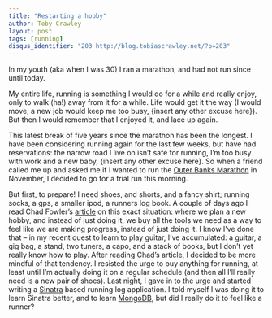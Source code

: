 ```yaml
---
title: "Restarting a hobby"
author: Toby Crawley
layout: post
tags: [running]
disqus_identifier: "203 http://blog.tobiascrawley.net/?p=203"
---
```



<div class="padding">

</div><!-- end .padding -->
<div class="border-gray"></div>
<div class="padding">

<p>In my youth (aka when I was 30) I ran a marathon, and had not run since until today. </p>

<p>My entire life, running is something I would do for a while and really enjoy, only to walk (ha!) away from it for a while. Life would get it the way (I would move, a new job would keep me too busy, {insert any other excuse here}). But then I would remember that I enjoyed it, and lace up again. </p>

<p>This latest break of five years since the marathon has been the longest. I have been considering running again for the last few weeks, but have had reservations: the narrow road I live on isn&#x2019;t safe for running, I&#x2019;m too busy with work and a new baby, {insert any other excuse here}. So when a friend called me up and asked me if I wanted to run the <a href="http://www.obxmarathon.org/">Outer Banks Marathon</a> in November, I decided to go for a trial run this morning.</p>

<p>But first, to prepare! I need shoes, and shorts, and a fancy shirt; running socks, a gps, a smaller ipod, a runners log book.  A couple of days ago I read Chad Fowler&#x2019;s <a href="http://chadfowler.com/2009/6/9/the-unexpected-consequences-of-consumerism">article</a> on this exact situation: where we plan a new hobby, and instead of just doing it, we buy all the tools we need as a way to feel like we are making progress, instead of just doing it. I know I&#x2019;ve done that &#x2013; in my recent quest to learn to play guitar, I&#x2019;ve accumulated: a guitar, a gig bag, a stand, two tuners, a capo, and a stack of books, but I don&#x2019;t yet really know how to play. After reading Chad&#x2019;s article, I decided to be more mindful of that tendency. I resisted the urge to buy anything for running, at least until I&#x2019;m actually doing it on a regular schedule (and then all I&#x2019;ll really need is a new pair of shoes). Last night, I gave in to the urge and started writing a <a href="http://sinatrarb.com/">Sinatra</a> based running log application. I told myself I was doing it to learn Sinatra better, and to learn <a href="http://www.mongodb.org/">MongoDB</a>, but did I really do it to feel like a runner? </p>				


<!-- end .postmetadata -->












</div><!-- end .padding -->


